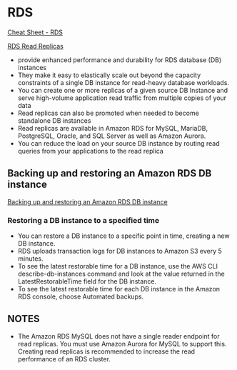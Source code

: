 # RDS

[Cheat Sheet - RDS](https://tutorialsdojo.com/amazon-relational-database-service-amazon-rds)

[RDS Read Replicas](https://aws.amazon.com/rds/features/read-replicas/)

- provide enhanced performance and durability for RDS database (DB) instances
- They make it easy to elastically scale out beyond the capacity constraints of a single DB instance for read-heavy database workloads.
- You can create one or more replicas of a given source DB Instance and serve high-volume application read traffic from multiple copies of your data
- Read replicas can also be promoted when needed to become standalone DB instances
- Read replicas are available in Amazon RDS for MySQL, MariaDB, PostgreSQL, Oracle, and SQL Server as well as Amazon Aurora.
- You can reduce the load on your source DB instance by routing read queries from your applications to the read replica

## Backing up and restoring an Amazon RDS DB instance

[Backing up and restoring an Amazon RDS DB instance](https://docs.aws.amazon.com/AmazonRDS/latest/UserGuide/CHAP_CommonTasks.BackupRestore.html)

### Restoring a DB instance to a specified time

- You can restore a DB instance to a specific point in time, creating a new DB instance.
- RDS uploads transaction logs for DB instances to Amazon S3 every 5 minutes.
- To see the latest restorable time for a DB instance, use the AWS CLI describe-db-instances command and look at the value returned in the LatestRestorableTime field for the DB instance.
- To see the latest restorable time for each DB instance in the Amazon RDS console, choose Automated backups.


## NOTES

- The Amazon RDS MySQL does not have a single reader endpoint for read replicas. You must use Amazon Aurora for MySQL to support this. Creating read replicas is recommended to increase the read performance of an RDS cluster.